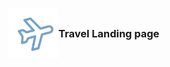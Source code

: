 <div align="center">
  <a href="https://vel-travel.vercel.app/">
    
  </a>
  <h3 align="center" style='display: flex; align-items: center;'>
  <img src="/app/icon.svg" alt="Logo" width="80" height="80">
  <span>Travel Landing page</span>
  </h3>
</div>
